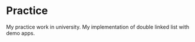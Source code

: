 Practice
========

My practice work in university.
My implementation of double linked list with demo apps.
